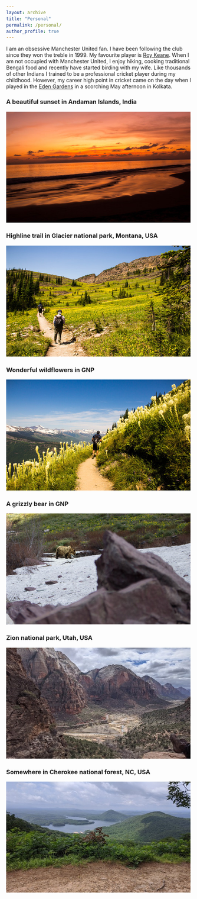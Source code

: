 ```yaml
---
layout: archive
title: "Personal"
permalink: /personal/
author_profile: true
---
```


I am an obsessive Manchester United fan. I have been following the club since they won the treble in 1999. My favourite player is [Roy Keane](https://en.wikipedia.org/wiki/Roy_Keane). When I am not occupied 
with Manchester United, I enjoy hiking, cooking traditional Bengali food and recently have started birding with my wife. Like thousands of other 
Indians I trained to be a professional cricket player during my childhood. However, my career high point in cricket came on the day when I played in
the [Eden Gardens](https://en.wikipedia.org/wiki/Eden_Gardens) in a scorching May afternoon in Kolkata.

### A beautiful sunset in Andaman Islands, India
![](https://github.com/antik015/antik015.github.io/blob/master/images/andaman.jpg)

### Highline trail in Glacier national park, Montana, USA
![](https://github.com/antik015/antik015.github.io/blob/master/images/glacier_hike.jpg)

### Wonderful wildflowers in GNP
![](https://github.com/antik015/antik015.github.io/blob/master/images/glacier_wildflower.jpg)

### A grizzly bear in GNP
![](https://github.com/antik015/antik015.github.io/blob/master/images/bear.jpg)

### Zion national park, Utah, USA
![](https://github.com/antik015/antik015.github.io/blob/master/images/zion.jpg)

### Somewhere in Cherokee national forest, NC, USA
![](https://github.com/antik015/antik015.github.io/blob/master/images/cherokee.jpg)

